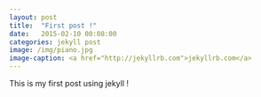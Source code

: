 ```yaml
---
layout: post
title:  "First post !"
date:   2015-02-10 00:08:00
categories: jekyll post
image: /img/piano.jpg
image-caption: <a href="http://jekyllrb.com">jekyllrb.com</a>
---
```

This is my first post using jekyll !
